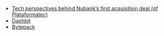 - [Tech perspectives behind Nubank’s first acquisition deal (of Plataformatec)](https://medium.com/building-nubank/tech-perspectives-behind-nubanks-first-acquisition-deal-what-this-business-move-means-and-how-it-d7d1233c72b8)
- [Dashbit](https://dashbit.co/)
- [Bytepack](https://bytepack.io/)